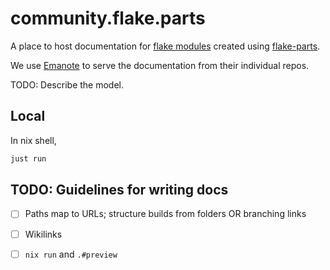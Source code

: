 # community.flake.parts

A place to host documentation for [flake modules](/modules) created using [flake-parts](https://flake.parts/).

We use [Emanote](https://emanote.srid.ca/) to serve the documentation from their individual repos.

TODO: Describe the model.

## Local

In nix shell,

```bash
just run
```

## TODO: Guidelines for writing docs

- [ ] Paths map to URLs; structure builds from folders OR branching links
- [ ] Wikilinks
- [ ] `nix run` and `.#preview`

